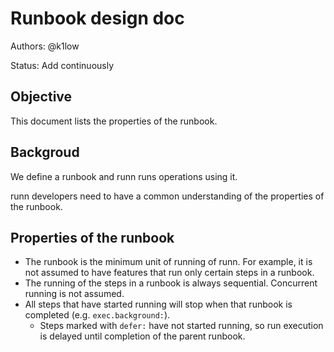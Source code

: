 # Runbook design doc

Authors: @k1low

Status: Add continuously

## Objective

This document lists the properties of the runbook.

## Backgroud

We define a runbook and runn runs operations using it.

runn developers need to have a common understanding of the properties of the runbook.

## Properties of the runbook

- The runbook is the minimum unit of running of runn. For example, it is not assumed to have features that run only certain steps in a runbook.
- The running of the steps in a runbook is always sequential. Concurrent running is not assumed.
- All steps that have started running will stop when that runbook is completed (e.g. `exec.background:`).
    - Steps marked with `defer:` have not started running, so run execution is delayed until completion of the parent runbook.
